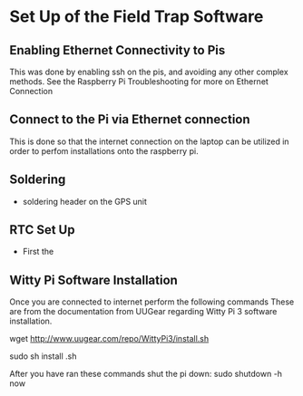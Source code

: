 # Set Up of the Field Trap Software

## Enabling Ethernet Connectivity to Pis 
This was done by enabling ssh on the pis, and avoiding any other complex
methods. See the Raspberry Pi Troubleshooting for more on Ethernet Connection

## Connect to the Pi via Ethernet connection
This is done so that the internet connection on the laptop can be utilized in order to perfom installations onto the raspberry pi.

## Soldering
* soldering header on the GPS unit

## RTC Set Up
* First the 

## Witty Pi Software Installation
Once you are connected to internet perform the following commands
These are from the documentation from UUGear regarding Witty Pi 3 software installation.

wget http://www.uugear.com/repo/WittyPi3/install.sh

sudo sh install .sh

After you have ran these commands shut the pi down:
sudo shutdown -h now